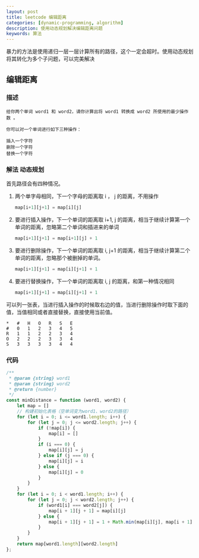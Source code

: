 ```yaml
---
layout: post
title: leetcode 编辑距离
categories: [dynamic-programming, algorithm]
description: 使用动态规划解决编辑距离问题
keywords: 算法
---
```


暴力的方法是使用递归一层一层计算所有的路径，这个一定会超时。使用动态规划将其转化为多个子问题，可以完美解决

## 编辑距离

### 描述

```
给你两个单词 word1 和 word2，请你计算出将 word1 转换成 word2 所使用的最少操作数 。

你可以对一个单词进行如下三种操作：

插入一个字符
删除一个字符
替换一个字符
```
### 解法 动态规划

首先路径会有四种情况。

1. 两个单字母相同，下一个字母的距离取 i ， j 的距离，不用操作
    ```javascript
    map[i+1][j+1] = map[i][j]
    ```
2. 要进行插入操作，下一个单词的距离取 i+1, j 的距离，相当于继续计算第一个单词的距离，忽略第二个单词和插进来的单词
    ```javascript
    map[i+1][j+1] = map[i+1][j] + 1
    ```
3. 要进行删除操作，下一个单词的距离取 i, j+1 的距离，相当于继续计算第二个单词的距离，忽略那个被删掉的单词。
    ```javascript
    map[i+1][j+1] = map[i][j+1] + 1
4. 要进行替换操作，下一个单词的距离取 i, j 的距离，和第一种情况相同
    ```javascript
    map[i+1][j+1] = map[i][j+1] + 1
    ```
可以列一张表，当进行插入操作的时候取右边的值，当进行删除操作时取下面的值，当值相同或者直接替换，直接使用当前值。
```
*   #	H	O	R	S	E
#	0	1	2	3	4	5
R	1	1	2	2	3	4
O	2	2	2	3	3	4
S	3	3	3	3	4	4
```
### 代码
```javascript
/**
 * @param {string} word1
 * @param {string} word2
 * @return {number}
 */
const minDistance = function (word1, word2) {
    let map = []
    // 构建初始化表格（空单词变为word1、word2的路径）
    for (let i = 0; i <= word1.length; i++) {
        for (let j = 0; j <= word2.length; j++) {
            if (!map[i]) {
                map[i] = []
            }
            if (i === 0) {
                map[i][j] = j
            } else if (j === 0) {
                map[i][j] = i
            } else {
                map[i][j] = 0
            }
        }
    }
    for (let i = 0; i < word1.length; i++) {
        for (let j = 0; j < word2.length; j++) {
            if (word1[i] === word2[j]) {
                map[i + 1][j + 1] = map[i][j]
            } else {
                map[i + 1][j + 1] = 1 + Math.min(map[i][j], map[i + 1][j], map[i][j + 1])
            }
        }
    }
    return map[word1.length][word2.length]
};
```